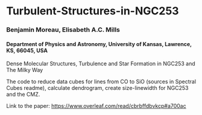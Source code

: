 # Turbulent-Structures-in-NGC253

### Benjamin Moreau, Elisabeth A.C. Mills
#### Department of Physics and Astronomy, University of Kansas, Lawrence, KS, 66045, USA

Dense Molecular Structures, Turbulence and Star Formation in NGC253 and The Milky Way

The code to reduce data cubes for lines from CO to SiO (sources in Spectral Cubes readme), calculate dendrogram, create size-linewidth for NGC253 and the CMZ.

Link to the paper: https://www.overleaf.com/read/cbrbffdbvkcp#a700ac
